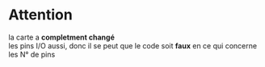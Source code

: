 # Attention  
la carte a __completment changé__  
les pins I/O aussi, donc il se peut que le code soit __faux__ en ce qui concerne les N° de pins  
